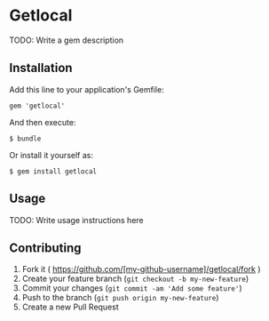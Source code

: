 # Getlocal

TODO: Write a gem description

## Installation

Add this line to your application's Gemfile:

    gem 'getlocal'

And then execute:

    $ bundle

Or install it yourself as:

    $ gem install getlocal

## Usage

TODO: Write usage instructions here

## Contributing

1. Fork it ( https://github.com/[my-github-username]/getlocal/fork )
2. Create your feature branch (`git checkout -b my-new-feature`)
3. Commit your changes (`git commit -am 'Add some feature'`)
4. Push to the branch (`git push origin my-new-feature`)
5. Create a new Pull Request
